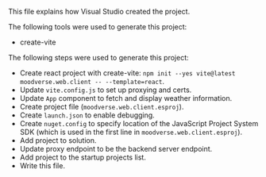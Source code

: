 This file explains how Visual Studio created the project.

The following tools were used to generate this project:
- create-vite

The following steps were used to generate this project:
- Create react project with create-vite: `npm init --yes vite@latest moodverse.web.client -- --template=react`.
- Update `vite.config.js` to set up proxying and certs.
- Update `App` component to fetch and display weather information.
- Create project file (`moodverse.web.client.esproj`).
- Create `launch.json` to enable debugging.
- Create `nuget.config` to specify location of the JavaScript Project System SDK (which is used in the first line in `moodverse.web.client.esproj`).
- Add project to solution.
- Update proxy endpoint to be the backend server endpoint.
- Add project to the startup projects list.
- Write this file.
